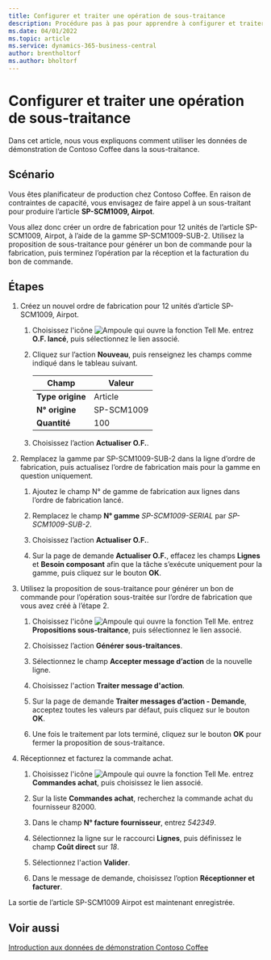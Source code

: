 ```yaml
---
title: Configurer et traiter une opération de sous-traitance
description: Procédure pas à pas pour apprendre à configurer et traiter une opération de sous-traitance dans Business Central.
ms.date: 04/01/2022
ms.topic: article
ms.service: dynamics-365-business-central
author: brentholtorf
ms.author: bholtorf
---
```


# Configurer et traiter une opération de sous-traitance

Dans cet article, nous vous expliquons comment utiliser les données de démonstration de Contoso Coffee dans la sous-traitance.

## Scénario

Vous êtes planificateur de production chez Contoso Coffee. En raison de contraintes de capacité, vous envisagez de faire appel à un sous-traitant pour produire l’article **SP-SCM1009, Airpot**.

Vous allez donc créer un ordre de fabrication pour 12 unités de l’article SP-SCM1009, Airpot, à l’aide de la gamme SP-SCM1009-SUB-2. Utilisez la proposition de sous-traitance pour générer un bon de commande pour la fabrication, puis terminez l’opération par la réception et la facturation du bon de commande.

## Étapes

1. Créez un nouvel ordre de fabrication pour 12 unités d’article SP-SCM1009, Airpot.

    1. Choisissez l'icône ![Ampoule qui ouvre la fonction Tell Me.](../../media/ui-search/search_small.png "Dites-moi ce que vous voulez faire") entrez **O.F. lancé**, puis sélectionnez le lien associé.  

    2. Cliquez sur l’action **Nouveau**, puis renseignez les champs comme indiqué dans le tableau suivant.  

        |Champ  |Valeur  |
        |---------|---------|
        |**Type origine** |Article|
        |**N° origine** |SP-SCM1009|
        |**Quantité** |100|
    3. Choisissez l’action **Actualiser O.F.**.  

2. Remplacez la gamme par SP-SCM1009-SUB-2 dans la ligne d’ordre de fabrication, puis actualisez l’ordre de fabrication mais pour la gamme en question uniquement.  

    1. Ajoutez le champ N° de gamme de fabrication aux lignes dans l’ordre de fabrication lancé.<!--in code, this is marked as visible=false-->

    2. Remplacez le champ **N° gamme** *SP-SCM1009-SERIAL* par *SP-SCM1009-SUB-2*.  

    3. Choisissez l’action **Actualiser O.F.**.  

    4. Sur la page de demande **Actualiser O.F.**, effacez les champs **Lignes** et **Besoin composant** afin que la tâche s’exécute uniquement pour la gamme, puis cliquez sur le bouton **OK**.

3. Utilisez la proposition de sous-traitance pour générer un bon de commande pour l’opération sous-traitée sur l’ordre de fabrication que vous avez créé à l’étape 2.  

    1. Choisissez l'icône ![Ampoule qui ouvre la fonction Tell Me.](../../media/ui-search/search_small.png "Dites-moi ce que vous voulez faire") entrez **Propositions sous-traitance**, puis sélectionnez le lien associé.  

    2. Choisissez l’action **Générer sous-traitances**.

    3. Sélectionnez le champ **Accepter message d’action** de la nouvelle ligne.

    4. Choisissez l'action **Traiter message d'action**.  

    5. Sur la page de demande **Traiter messages d’action - Demande**, acceptez toutes les valeurs par défaut, puis cliquez sur le bouton **OK**.

    6. Une fois le traitement par lots terminé, cliquez sur le bouton **OK** pour fermer la proposition de sous-traitance.  

4. Réceptionnez et facturez la commande achat.  

    1. Choisissez l'icône ![Ampoule qui ouvre la fonction Tell Me.](../../media/ui-search/search_small.png "Dites-moi ce que vous voulez faire") entrez **Commandes achat**, puis choisissez le lien associé.  

    2. Sur la liste **Commandes achat**, recherchez la commande achat du fournisseur 82000.

    3. Dans le champ **N° facture fournisseur**, entrez *542349*.

    4. Sélectionnez la ligne sur le raccourci **Lignes**, puis définissez le champ **Coût direct** sur *18*.

    5. Sélectionnez l'action **Valider**.  

    6. Dans le message de demande, choisissez l’option **Réceptionner et facturer**.  

La sortie de l’article SP-SCM1009 Airpot est maintenant enregistrée.

## Voir aussi

[Introduction aux données de démonstration Contoso Coffee](../contoso-coffee-intro.md)  
